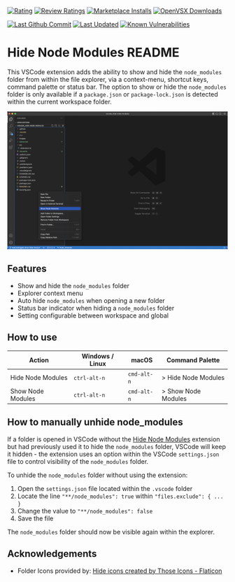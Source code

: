 [![Rating](https://img.shields.io/visual-studio-marketplace/r/chrisbibby.hide-node-modules?color=blue&labelColor=grey)](https://marketplace.visualstudio.com/items?itemName=chrisbibby.hide-node-modules)
[![Review Ratings](https://img.shields.io/visual-studio-marketplace/stars/chrisbibby.hide-node-modules?color=blue&labelColor=grey)](https://marketplace.visualstudio.com/items?itemName=chrisbibby.hide-node-modules&ssr=false#review-details)
[![Marketplace Installs](https://img.shields.io/visual-studio-marketplace/i/chrisbibby.hide-node-modules?color=blue&labelColor=grey)](https://marketplace.visualstudio.com/items?itemName=chrisbibby.hide-node-modules)
[![OpenVSX Downloads](https://shields.io/open-vsx/dt/ChrisBibby/hide-node-modules?label=Open%20VSX%20Downloads&style=flat-square&color=blue&labelColor=grey)](https://open-vsx.org/extension/chrisbibby/hide-node-modules)

[![Last Github Commit](https://img.shields.io/github/last-commit/chrisbibby/vscode_hide-node-modules?color=blue&labelColor=grey)](https://github.com/ChrisBibby/vscode_hide-node-modules)
[![Last Updated](https://img.shields.io/visual-studio-marketplace/last-updated/chrisbibby.hide-node-modules?color=blue&labelColor=grey)](https://marketplace.visualstudio.com/items?itemName=chrisbibby.hide-node-modules)
[![Known Vulnerabilities](https://img.shields.io/snyk/vulnerabilities/github/chrisbibby/vscode_hide-node-modules?color=blue&labelColor=grey)](https://snyk.io/test/github/ChrisBibby/vscode_hide-node-modules)

# Hide Node Modules README

This VSCode extension adds the ability to show and hide the `node_modules` folder from within the file explorer, via a context-menu, shortcut keys, command palette or status bar. The option to show or hide the `node_modules` folder is only available if a `package.json` or `package-lock.json` is detected within the current workspace folder.

![Hide Node Modules VSCode Extension](https://raw.githubusercontent.com/chrisbibby/vscode_hide-node-modules/master/resources/hide-node-modules_screenshot_01.png 'Hide Node Modules')

## Features

- Show and hide the `node_modules` folder
- Explorer context menu
- Auto hide `node_modules` when opening a new folder
- Status bar indicator when hiding a `node_modules` folder
- Setting configurable between workspace and global

## How to use

| Action            | Windows / Linux | macOS       | Command Palette     |
| ----------------- | --------------- | ----------- | ------------------- |
| Hide Node Modules | `ctrl-alt-n`    | `cmd-alt-n` | > Hide Node Modules |
| Show Node Modules | `ctrl-alt-n`    | `cmd-alt-n` | > Show Node Modules |

## How to manually unhide node_modules

If a folder is opened in VSCode without the [Hide Node Modules](https://marketplace.visualstudio.com/items?itemName=chrisbibby.hide-node-modules) extension but had previously used it to hide the `node_modules` folder, VSCode will keep it hidden - the extension uses an option within the VSCode `settings.json` file to control visibility of the `node_modules` folder.

To unhide the `node_modules` folder without using the extension:

1. Open the `settings.json` file located within the `.vscode` folder
2. Locate the line `"**/node_modules": true` within `"files.exclude": { ... }`
3. Change the value to `"**/node_modules": false`
4. Save the file

The `node_modules` folder should now be visible again within the explorer.

## Acknowledgements

- Folder Icons provided by: [Hide icons created by Those Icons - Flaticon](https://www.flaticon.com/free-icons/hide)
